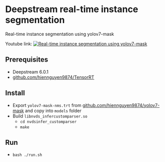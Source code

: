# Deepstream real-time instance segmentation

Real-time instance segmentation using yolov7-mask

Youtube link:
[![Real-time instance segmentation using yolov7-mask](https://img.youtube.com/vi/bQS_VNC3jEM/0.jpg)](https://www.youtube.com/watch?v=bQS_VNC3jEM)

## Prerequisites

- Deepstream 6.0.1
- [github.com/hiennguyen9874/TensorRT](https://github.com/hiennguyen9874/TensorRT)

## Install

- Export `yolov7-mask-nms.trt` from [github.com/hiennguyen9874/yolov7-mask](https://github.com/hiennguyen9874/yolov7-mask) and copy into `models` folder
- Build `libnvds_infercustomparser.so`
  - `cd nvdsinfer_customparser`
  - `make`

## Run

- `bash ./run.sh`
